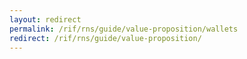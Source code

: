 ```yaml
---
layout: redirect
permalink: /rif/rns/guide/value-proposition/wallets
redirect: /rif/rns/guide/value-proposition/
---
```

